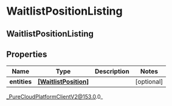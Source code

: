 # WaitlistPositionListing

## WaitlistPositionListing

## Properties

|Name | Type | Description | Notes|
|------------ | ------------- | ------------- | -------------|
| **entities** | [**[WaitlistPosition]**](WaitlistPosition) |  | [optional] |



_PureCloudPlatformClientV2@153.0.0_
